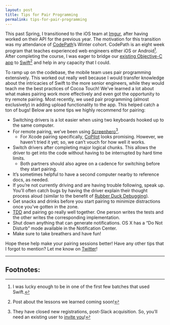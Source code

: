 ```yaml
---
layout: post
title: Tips for Pair Programming
permalink: tips-for-pair-programming
---
```


This past Spring, I transitioned to the iOS team at [Imgur](http://imgur.com), after having worked on their API for the previous year. The motivation for this transition was my attendance of [CodePath](https://codepath.com)’s Winter cohort. CodePath is an eight week program that teaches experienced web engineers either iOS or Android[^1]. After completing the course, I was eager to bridge our [existing Objective-C app](https://itunes.apple.com/us/app/imgur/id639881495?mt=8) to [Swift](https://developer.apple.com/swift/)[^2] and help in any capacity that I could.

To ramp up on the codebase, the mobile team uses pair programming extensively. This worked out really well because I would transfer knowledge about the intricacies of Swift to the more senior engineers, while they would teach me the best practices of Cocoa Touch! We’ve learned a lot about what makes pairing work more effectively and even got the opportunity to try remote pairing. Most recently, we used pair programming (almost exclusively) in adding upload functionality to the app. This helped catch a ton of bugs! Below are some tips we highly recommend for pairing:

- Switching drivers is a lot easier when using two keyboards hooked up to the same computer.
- For remote pairing, we’ve been using [Screenhero](https://screenhero.com)[^3].
  - For Xcode pairing specifically, [CoPilot](http://feinstruktur.com/copilot/) looks promising. However, we haven’t tried it yet; so, we can’t vouch for how well it works.
- Switch drivers after completing major logical chunks. This allows the driver to get into the code without having to be interrupted by hard time limits.
  - Both partners should also agree on a cadence for switching before they start pairing.
- It’s sometimes helpful to have a second computer nearby to reference docs, as needed.
- If you’re not currently driving and are having trouble following, speak up. You’ll often catch bugs by having the driver explain their thought process aloud (similar to the benefit of [Rubber Duck Debugging](http://en.wikipedia.org/wiki/Rubber_duck_debugging)).
- Get snacks and drinks before you start pairing to minimize distractions once you’ve gotten in the zone.
- [TDD](https://en.wikipedia.org/wiki/Test-driven_development) and pairing go really well together. One person writes the tests and the other writes the corresponding implementation.
- Shut down anything that can generate notifications. OS X has a “Do Not Disturb” mode available in the Notification Center.
- Make sure to take breathers and have fun!

Hope these help make your pairing sessions better! Have any other tips that I forgot to mention? Let me know on [Twitter](https://twitter.com/jasdev)!

---

## Footnotes:

[^1]: I was lucky enough to be in one of the first few batches that used Swift.

[^2]: Post about the lessons we learned coming soon!

[^3]: They have closed new registrations, post-Slack acquisition. So, you’ll need an existing user to [invite you](http://blog.screenhero.com/post/110852538851/already-a-screenhero-user-heres-how-to-invite)!
